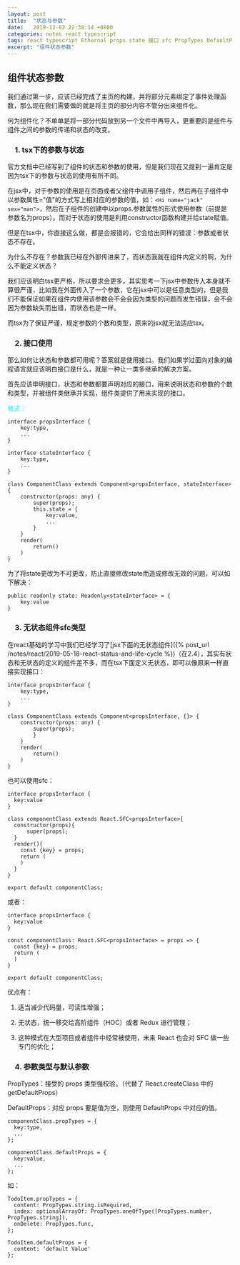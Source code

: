 ```yaml
---
layout: post
title:  "状态与参数"
date:   2019-12-02 22:38:14 +0800
categories: notes react typescript
tags: react typescript Ethernal props state 接口 sfc PropTypes DefaultProps
excerpt: "组件状态参数"
---
```


## 组件状态参数

我们通过第一步，应该已经完成了主页的构建，并将部分元素绑定了事件处理函数，那么现在我们需要做的就是将主页的部分内容不管分出来组件化。

何为组件化？不单单是将一部分代码放到另一个文件中再导入，更重要的是组件与组件之间的参数的传递和状态的改变。

### &emsp;1. tsx下的参数与状态

官方文档中已经写到了组件的状态和参数的使用，但是我们现在又提到一遍肯定是因为tsx下的参数与状态的使用有所不同。

在jsx中，对于参数的使用是在页面或者父组件中调用子组件，然后再在子组件中以参数属性="值"的方式写上相对应的参数的值，如：`<Hi name="jack" sex="man">`，然后在子组件的创建中以props.参数属性的形式使用参数（前提是参数名为props）。而对于状态的使用是利用constructor函数构建并给state赋值。

但是在tsx中，你直接这么做，都是会报错的，它会给出同样的错误：参数或者状态不存在。

为什么不存在？参数我已经在外部传进来了，而状态我就在组件内定义的啊，为什么不能定义状态？

我们应该明白tsx更严格，所以要求会更多，其实思考一下jsx中参数传入本身就不算很严谨，比如我在外面传入了一个参数，它在jsx中可以是任意类型的，但是我们不能保证如果在组件内使用该参数会不会会因为类型的问题而发生错误，会不会因为参数缺失而出错，而状态也是一样。

而tsx为了保证严谨，规定参数的个数和类型，原来的jsx就无法适应tsx。

### &emsp;2. 接口使用

那么如何让状态和参数都可用呢？答案就是使用接口。我们如果学过面向对象的编程语言就应该明白接口是什么，就是一种让一类多继承的解决方案。

首先应该申明接口，状态和参数都要声明对应的接口，用来说明状态和参数的个数和类型，并被组件类继承并实现，组件类提供了用来实现的接口。

<span style="color:aqua">格式：</span>

```react
interface propsInterface {
    key:type,
    ...
}

interface stateInterface {
    key:type,
    ...
}

class ComponentClass extends Component<propsInterface, stateInterface> {
    constructor(props: any) {
        super(props);
        this.state = {
            key:value,
            ...
        }
    }
    render(
        return()
    )
}
```

为了将state更改为不可更改，防止直接修改state而造成修改无效的问题，可以如下解决：

```react
public readonly state: Readonly<stateInterface> = {
    key:value
}
```

### &emsp;3. 无状态组件sfc类型

在react基础的学习中我们已经学习了[jsx下面的无状态组件]({% post_url /notes/react/2019-05-18-react-status-and-life-cycle %})（在2.4），其实有状态和无状态的定义的组件差不多，而在tsx下面定义无状态，即可以像原来一样直接实现接口：

```react
interface propsInterface {
    key:type,
    ...
}

class ComponentClass extends Component<propsInterface, {}> {
    constructor(props: any) {
        super(props);
        }
    }
    render(
        return()
    )
}
```

也可以使用sfc：

```react
interface propsInterface {
  key:value
}

class componentClass extends React.SFC<propsInterface>{
  constructor(props){
      super(props);
  }
  render(){
    const {key} = props;
    return (
    )
  }
}

export default componentClass;
```

或者：

```react
interface propsInterface {
  key:value
}

const componentClass: React.SFC<propsInterface> = props => {
  const {key} = props;
  return (
  )
}

export default componentClass;
```

优点有：

1. 适当减少代码量，可读性增强；

2. 无状态，统一移交给高阶组件（HOC）或者 Redux 进行管理；

3. 这种模式在大型项目或者组件中经常被使用，未来 React 也会对 SFC 做一些专门的优化；

### &emsp;4. 参数类型与默认参数

PropTypes：接受的 props 类型强校验。（代替了 React.createClass 中的 getDefaultProps）

DefaultProps：对应 props 要是值为空，则使用 DefaultProps 中对应的值。

```react
componentClass.propTypes = {
  key:type,
  ...
};

componentClass.defaultProps = {
  key:value,
  ...
};
```

如：

```react
TodoItem.propTypes = {
  content: PropTypes.string.isRequired,
  index: optionalArrayOf: PropTypes.oneOfType([PropTypes.number, PropTypes.string]),
  onDelete: PropTypes.func,
};

TodoItem.defaultProps = {
  content: 'default Value'
};
```
